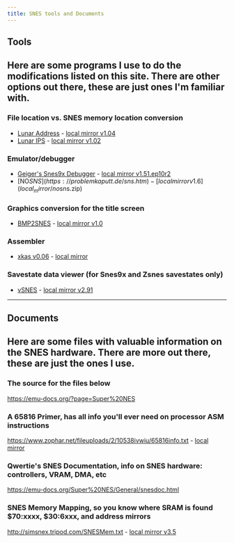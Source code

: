 ```yaml
---
title: SNES tools and Documents
---
```


## Tools
Here are some programs I use to do the modifications listed on this site. There are other options out there, these are just ones I'm familiar with.
---

### File location vs. SNES memory location conversion
- [Lunar Address](https://fusoya.eludevisibility.org/la/index.html) - [local mirror v1.04](local_mirror/la104.zip)
- [Lunar IPS](https://fusoya.eludevisibility.org/lips/index.html) - [local mirror v1.02](local_mirror/lips102.zip)

### Emulator/debugger
- [Geiger's Snes9x Debugger](http://geigercount.net/crypt/) - [local mirror v1.51.ep10r2](local_mirror/snes9x1.51.ep10r2.zip)
- [NO$SNS](https://problemkaputt.de/sns.htm) - [local mirror v1.6](local_mirror/no$sns.zip)

### Graphics conversion for the title screen
- [BMP2SNES](http://www.romhacking.net/utilities/923/) - [local mirror v1.0](local_mirror/BMP2SNES.zip)

### Assembler
- [xkas v0.06](http://www.romhacking.net/utilities/269/) - [local mirror](local_mirror/xkas_v06.zip)

### Savestate data viewer (for Snes9x and Zsnes savestates only)
- [vSNES](http://www.romhacking.net/utilities/274/) - [local mirror v2.91](local_mirror/vSNES291_exec.zip)

---

## Documents
Here are some files with valuable information on the SNES hardware. There are more out there, these are just the ones I use.
---

### The source for the files below
https://emu-docs.org/?page=Super%20NES

### A 65816 Primer, has all info you'll ever need on processor ASM instructions
https://www.zophar.net/fileuploads/2/10538ivwiu/65816info.txt - [local mirror](local_mirror/65816info.txt)

### Qwertie's SNES Documentation, info on SNES hardware: controllers, VRAM, DMA, etc
https://emu-docs.org/Super%20NES/General/snesdoc.html

### SNES Memory Mapping, so you know where SRAM is found $70:xxxx, $30:6xxx, and address mirrors
http://simsnex.tripod.com/SNESMem.txt - [local mirror v3.5](local_mirror/SNESMem.txt)
